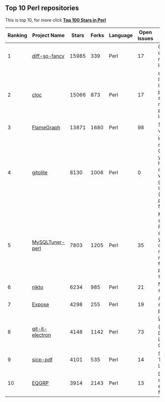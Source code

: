 
##  Top 10 Perl repositories
 
This is top 10, for more click **[Top 100 Stars in Perl](Top100/Perl.md)**

| Ranking | Project Name | Stars | Forks | Language | Open Issues | Description | Last Commit |
| ------- | ------------ | ----- | ----- | -------- | ----------- | ----------- | ----------- |
| 1 | [diff-so-fancy](https://github.com/so-fancy/diff-so-fancy) | 15985 | 339 | Perl | 17 | Good-lookin' diffs. Actually… nah… The best-lookin' diffs. :tada: | 2022-11-03T16:21:47Z |
| 2 | [cloc](https://github.com/AlDanial/cloc) | 15066 | 873 | Perl | 17 | cloc counts blank lines, comment lines, and physical lines of source code in many programming languages. | 2022-11-15T05:05:33Z |
| 3 | [FlameGraph](https://github.com/brendangregg/FlameGraph) | 13871 | 1680 | Perl | 98 | Stack trace visualizer | 2022-10-04T10:00:53Z |
| 4 | [gitolite](https://github.com/sitaramc/gitolite) | 8130 | 1006 | Perl | 0 | Hosting git repositories -- Gitolite allows you to setup git hosting on a central server, with very fine-grained access control and many (many!) more powerful features. | 2022-07-16T03:16:49Z |
| 5 | [MySQLTuner-perl](https://github.com/major/MySQLTuner-perl) | 7803 | 1205 | Perl | 35 | MySQLTuner is a script written in Perl that will assist you with your MySQL configuration and make recommendations for increased performance and stability. | 2022-11-01T13:22:55Z |
| 6 | [nikto](https://github.com/sullo/nikto) | 6234 | 985 | Perl | 21 | Nikto web server scanner | 2022-11-01T17:11:07Z |
| 7 | [Expose](https://github.com/Jack000/Expose) | 4298 | 255 | Perl | 19 | A simple static site generator for photoessays | 2022-03-16T05:58:08Z |
| 8 | [git-it-electron](https://github.com/jlord/git-it-electron) | 4148 | 1142 | Perl | 73 | :computer: :mortar_board: Git-it is a (Mac, Win, Linux) Desktop App for Learning Git and GitHub | 2022-11-13T16:55:59Z |
| 9 | [sicp-pdf](https://github.com/sarabander/sicp-pdf) | 4101 | 535 | Perl | 14 | SICP PDF with Texinfo and LaTeX source | 2022-06-04T18:45:39Z |
| 10 | [EQGRP](https://github.com/x0rz/EQGRP) | 3914 | 2143 | Perl | 13 | Decrypted content of eqgrp-auction-file.tar.xz | 2017-05-24T21:12:59Z |
